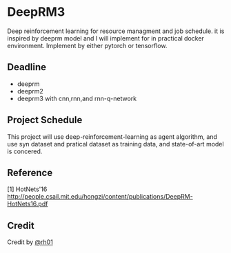 # DeepRM3


Deep reinforcement learning for resource managment and job schedule.  it is inspired by deeprm model and I will implement for in practical docker environment. Implement by either pytorch or tensorflow.


## Deadline

- deeprm
- deeprm2
- deeprm3 with cnn,rnn,and rnn-q-network

## Project Schedule

This project will use deep-reinforcement-learning as agent algorithm, and use syn dataset and pratical dataset as training data, and state-of-art model is concered.

## Reference

[1] HotNets'16 http://people.csail.mit.edu/hongzi/content/publications/DeepRM-HotNets16.pdf




## Credit

Credit by [@rh01](http://github.com/rh01)
